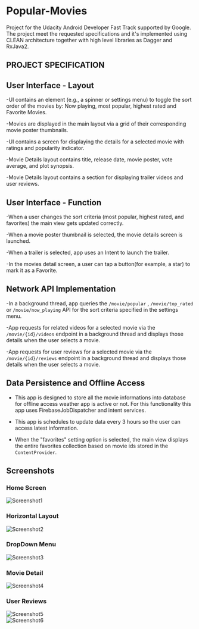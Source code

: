 # Popular-Movies

Project for the Udacity Android Developer Fast Track supported by Google. The project meet the requested specifications and it's implemented using CLEAN architecture together with high level libraries as Dagger and RxJava2.

## PROJECT SPECIFICATION

## User Interface - Layout
-UI contains an element (e.g., a spinner or settings menu) to toggle the sort order of the movies by: Now playing, most popular, highest rated and Favorite Movies.

-Movies are displayed in the main layout via a grid of their corresponding movie poster thumbnails.

-UI contains a screen for displaying the details for a selected movie with ratings and popularity indicator.

-Movie Details layout contains title, release date, movie poster, vote average, and plot synopsis.

-Movie Details layout contains a section for displaying trailer videos and user reviews.

## User Interface - Function
-When a user changes the sort criteria (most popular, highest rated, and favorites) the main view gets updated correctly.

-When a movie poster thumbnail is selected, the movie details screen is launched.

-When a trailer is selected, app uses an Intent to launch the trailer.

-In the movies detail screen, a user can tap a button(for example, a star) to mark it as a Favorite.

## Network API Implementation
-In a background thread, app queries the `/movie/popular` , `/movie/top_rated` or `/movie/now_playing` API for the sort criteria specified in the settings menu.

-App requests for related videos for a selected movie via the `/movie/{id}/videos` endpoint in a background thread and displays those details when the user selects a movie.

-App requests for user reviews for a selected movie via the `/movie/{id}/reviews` endpoint in a background thread and displays those details when the user selects a movie.

## Data Persistence and Offline Access
- This app is designed to store all the movie informations into database for offline access weather app is active or not. For this functionality this app uses FirebaseJobDispatcher and intent services.

- This app is schedules to update data every 3 hours so the user can access latest information.

- When the "favorites" setting option is selected, the main view displays the entire favorites collection based on movie ids stored in the `ContentProvider`.

## Screenshots

### Home Screen

![Screenshot1](Screenshots/homeScreen_screenshot.png) 

### Horizontal Layout

![Screenshot2](Screenshots/horizontal_screenshot.png) 

### DropDown Menu

![Screenshot3](Screenshots/menu__screenshot.png)

### Movie Detail

![Screenshot4](Screenshots/movie_details.png) 

### User Reviews

![Screenshot5](Screenshots/review_detail.png)  
![Screenshot6](Screenshots/reviews_screenshot.png)
